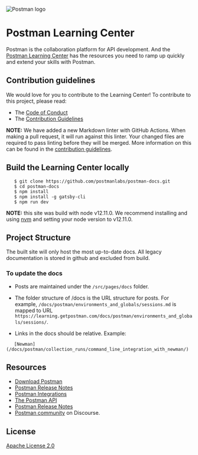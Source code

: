 ![Postman logo](https://assets.getpostman.com/common-share/postman-github-logo.png "Postman logo")

# Postman Learning Center

Postman is the collaboration platform for API development. And the [Postman Learning Center](https://learning.getpostman.com/) has the resources you need to ramp up quickly and extend your skills with Postman.

## Contribution guidelines

We would love for you to contribute to the Learning Center! To contribute to this project, please read:

* The [Code of Conduct](CODE_OF_CONDUCT.md)
* The [Contribution Guidelines](CONTRIBUTING.md)

**NOTE:** We have added a new Markdown linter with GitHub Actions. When making a pull request, it will run against this linter. Your changed files are required to pass linting before they will be merged. More information on this can be found in the [contribution guidelines](CONTRIBUTING.md).

## Build the Learning Center locally

```
   $ git clone https://github.com/postmanlabs/postman-docs.git
   $ cd postman-docs
   $ npm install
   $ npm install -g gatsby-cli
   $ npm run dev
```

**NOTE:** this site was build with node v12.11.0. We recommend installing and using [nvm](https://github.com/nvm-sh/nvm) and setting your node version to v12.11.0.

## Project Structure

The built site will only host the most up-to-date docs. All legacy documentation is stored in github and excluded from build.

### To update the docs

* Posts are maintained under the `/src/pages/docs` folder.

* The folder structure of /docs is the URL structure for posts. For example, `/docs/postman/environments_and_globals/sessions.md` is mapped to URL `https://learning.getpostman.com/docs/postman/environments_and_globals/sessions/`.

* Links in the docs should be relative. Example:

```
   [Newman](/docs/postman/collection_runs/command_line_integration_with_newman/)
```

## Resources

* [Download Postman](https://www.getpostman.com/downloads/)
* [Postman Release Notes](https://www.getpostman.com/downloads/release-notes)
* [Postman Integrations](https://www.getpostman.com/integrations/)
* [The Postman API](https://docs.api.getpostman.com/)
* [Postman Release Notes](https://www.getpostman.com/downloads/release-notes)
* [Postman community](https://community.getpostman.com/) on Discourse.

## License

[Apache License 2.0](LICENSE)
